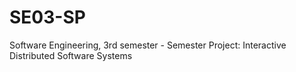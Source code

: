 # SE03-SP
Software Engineering, 3rd semester - Semester Project: Interactive Distributed Software Systems
